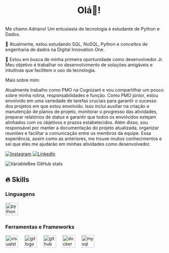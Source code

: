 <!--título-->
<div id="user-content-toc">
  <ul align="center">
    <summary><h1 style="display: inline-block">Olá👋!</h1></summary>
</div>
<p>
Me chamo Adriano! Um entusiasta de tecnologia e estudante de Python e Dados.

🌱 Atualmente, estou estudando SQL, NoSQL, Python e conceitos de engenharia de dados na Digital Innovation One.

🔭 Estou em busca de minha primeira oportunidade como desenvolvedor Jr. Meu objetivo é trabalhar no desenvolvimento de soluções amigáveis e intuitivas que facilitem o uso da tecnologia.

Mais sobre mim:

Atualmente trabalho como PMO na Cognizant e vou compartilhar um pouco sobre minha rotina, responsabilidades e função. Como PMO júnior, estou envolvido em uma variedade de tarefas cruciais para garantir o sucesso dos projetos em que estou envolvido. Isso inclui auxiliar na criação e manutenção de planos de projeto, monitorar o progresso das atividades, preparar relatórios de status e garantir que todos os envolvidos estejam alinhados com os objetivos e prazos estabelecidos. Além disso, sou responsável por manter a documentação do projeto atualizada, organizar reuniões e facilitar a comunicação entre os membros da equipe. Essa experiência, assim como as anteriores, me trouxe muitos conhecimentos e sei que eles me ajudarão em minhas atividades como desenvolvedor.

[![Instagram](https://img.shields.io/badge/Instagram-E4405F?style=for-the-badge&logo=instagram&logoColor=white)](https://www.instagram.com/drico90/) [![LinkedIn](https://img.shields.io/badge/LinkedIn-0077B5?style=for-the-badge&logo=linkedin&logoColor=white)](https://www.linkedin.com/in/adriano-soares-santos/)

![VariableBee GitHub stats](https://github-readme-stats.vercel.app/api?username=drico90&show_icons=true&theme=dark)

## 🔥 Skills
<!-- Skills: Programming Languages -->
  <div style="flex-basis: 48%;">
    <h3>Linguagens</h3>
   <div align="left">
   
<div align="left">
  <img src="https://cdn.jsdelivr.net/gh/devicons/devicon/icons/python/python-original.svg" height="40" alt="python logo"  />
  <img width="12" />


 <h3>Ferramentas e Frameworks</h3>
 
   <div align="left">
   <div align="left">
  <img src="https://cdn.jsdelivr.net/gh/devicons/devicon/icons/visualstudio/visualstudio-plain.svg" height="40" alt="visualstudio logo"  />
  <img width="12" />
  <img src="https://cdn.jsdelivr.net/gh/devicons/devicon/icons/git/git-original.svg" height="40" alt="git logo"  />
  <img width="12" />
  <img src="https://cdn.jsdelivr.net/gh/devicons/devicon/icons/github/github-original.svg" height="40" alt="github logo"  />
  <img width="12" />
  <img src="https://cdn.jsdelivr.net/gh/devicons/devicon/icons/docker/docker-original.svg" height="40" alt="docker logo"  />
  <img width="12" />
  <img src="https://cdn.jsdelivr.net/gh/devicons/devicon/icons/mysql/mysql-original.svg" height="40" alt="mysql logo"  />
</div>

